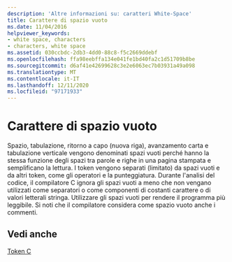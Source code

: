 ```yaml
---
description: 'Altre informazioni su: caratteri White-Space'
title: Carattere di spazio vuoto
ms.date: 11/04/2016
helpviewer_keywords:
- white space, characters
- characters, white space
ms.assetid: 030ccbdc-2db3-4dd0-88c8-f5c2669ddebf
ms.openlocfilehash: ffa98eebffa134e041fe1bd40fa2c1d51709b8be
ms.sourcegitcommit: d6af41e42699628c3e2e6063ec7b03931a49a098
ms.translationtype: MT
ms.contentlocale: it-IT
ms.lasthandoff: 12/11/2020
ms.locfileid: "97171933"
---
```

# <a name="white-space-characters"></a>Carattere di spazio vuoto

Spazio, tabulazione, ritorno a capo (nuova riga), avanzamento carta e tabulazione verticale vengono denominati spazi vuoti perché hanno la stessa funzione degli spazi tra parole e righe in una pagina stampata e semplificano la lettura. I token vengono separati (limitato) da spazi vuoti e da altri token, come gli operatori e la punteggiatura. Durante l'analisi del codice, il compilatore C ignora gli spazi vuoti a meno che non vengano utilizzati come separatori o come componenti di costanti carattere o di valori letterali stringa. Utilizzare gli spazi vuoti per rendere il programma più leggibile. Si noti che il compilatore considera come spazio vuoto anche i commenti.

## <a name="see-also"></a>Vedi anche

[Token C](../c-language/c-tokens.md)
